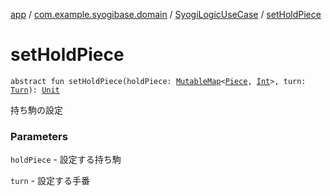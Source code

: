 [app](../../index.md) / [com.example.syogibase.domain](../index.md) / [SyogiLogicUseCase](index.md) / [setHoldPiece](./set-hold-piece.md)

# setHoldPiece

`abstract fun setHoldPiece(holdPiece: `[`MutableMap`](https://kotlinlang.org/api/latest/jvm/stdlib/kotlin.collections/-mutable-map/index.html)`<`[`Piece`](../../com.example.syogibase.data.entity/-piece/index.md)`, `[`Int`](https://kotlinlang.org/api/latest/jvm/stdlib/kotlin/-int/index.html)`>, turn: `[`Turn`](../../com.example.syogibase.domain.value/-turn/index.md)`): `[`Unit`](https://kotlinlang.org/api/latest/jvm/stdlib/kotlin/-unit/index.html)

持ち駒の設定

### Parameters

`holdPiece` - 設定する持ち駒

`turn` - 設定する手番